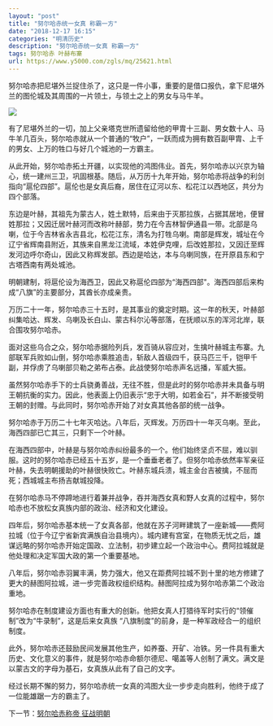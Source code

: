 ```yaml
---
layout: "post"
title: "努尔哈赤统一女真 称霸一方"
date: "2018-12-17 16:15"
categories: "明清历史"
description: "努尔哈赤统一女真 称霸一方"
tags: 努尔哈赤 叶赫布寨
url: https://www.y5000.com/zgls/mq/25621.html
---
```






努尔哈赤把尼堪外兰捉住杀了，这只是一件小事，重要的是借口报仇，拿下尼堪外兰的图伦城及其周围的一片领土，与领土之上的男女与马牛羊。

![](https://img.y5000.com/uploads/allimg/170919/13-1F91Z93F34H.jpg)

有了尼堪外兰的一切，加上父亲塔克世所遗留给他的甲胄十三副、男女数十人、马牛羊几百头，努尔哈赤就从一个普通的“牧户”，一跃而成为拥有数百副甲胄、上千的男女、上万的牲口与好几个城池的一方霸主。

从此开始，努尔哈赤拓土开疆，以实现他的鸿图伟业。首先，努尔哈赤以兴京为轴心，统一建州三卫，巩固根基。随后，从万历十九年开始，努尔哈赤将战争的利剑指向“扈伦四部”。扈伦也是女真后裔，居住在辽河以东、松花江以西地区，共分为四个部落。

东边是叶赫，其祖先为蒙古人，姓土默特，后来由于灭那拉族，占据其居地，便冒姓那拉；又因迁居叶赫河而改称叶赫部，势力在今吉林智伊通县一带。北部是乌喇，位于今吉林省永吉县北，松花江东，清名为打牲乌喇。南部是辉发，城址在今辽宁省辉南县附近，其族来自黑龙江流域，本姓伊克哩，后改姓那拉，又因迁至辉发河边呼尔奇山，因此又称辉发部。西边是哈达，本与乌喇同族，在开原县东和宁古塔西南有两处城池。

明朝建制，将扈伦设为海西卫，因此又称扈伦四部为“海西四部"。海西四部后来构成“八旗”的主要部分，其酋长亦成亲贵。

万历二十一年，努尔哈赤三十五时，是其事业的奠定时期。这一年的秋天，叶赫部纠集哈达、辉发、乌喇及长白山、蒙古科尔沁等部落，在抚顺以东的浑河北岸，联合围攻努尔哈赤。

面对这些乌合之众，努尔哈赤据险列兵，发百骑从容应对，生擒叶赫城主布寨。九部联军兵败如山倒，努尔哈赤乘胜追击，斩敌人首级四千，获马匹三千，铠甲千副，并俘虏了乌喇部贝勒之弟布占泰。此战使努尔哈赤声名远播，军威大振。

虽然努尔哈赤手下的士兵骁勇善战，无往不胜，但是此时的努尔哈赤并未具备与明王朝抗衡的实力。因此，他表面上仍旧表示“忠于大明，如若金石”，并不断接受明王朝的封赠。与此同时，努尔哈赤开始了对女真其他各部的统一战争。

努尔哈赤于万历二十七年灭哈达。八年后，灭辉发。万历四十一年灭乌喇。至此，海西四部已亡其三，只剩下一个叶赫。

在海西四部中，叶赫是与努尔哈赤纠纷最多的一个。他们始终坚贞不屈，难以驯服。这时的努尔哈赤已经五十五岁，是一个垂垂老者了。但努尔哈赤依然率军亲征叶赫，失去明朝援助的叶赫很快败亡。叶赫东城兵溃，城主金台吉被擒，不屈而死；西城城主布扬吉献城投降。

在努尔哈赤马不停蹄地进行着兼并战争，吞并海西女真和野人女真的过程中，努尔哈赤也不放松女真族内部的政治、经济和文化建设。

四年后，努尔哈赤基本统一了女真各部，他就在苏子河畔建筑了一座新城——费阿拉城（位于今辽宁省新宾满族自治县境内）。城内建有宫室，在物质无忧之后，雄谋远略的努尔哈赤开始定国政、立法制，初步建立起一个政治中心。费阿拉城就是他处理和决定军国大政的第一个重要基地。

八年后，努尔哈赤羽翼丰满，势力强大，他又在距费阿拉城不到十里的地方修建了更大的赫图阿拉城，进一步完善政权组织结构。赫图阿拉成为努尔哈赤第二个政治重地。

努尔哈赤在制度建设方面也有重大的创新。他把女真人打猎待军时实行的“领催制”改为“牛录制”，这是后来女真族 “八旗制度”的前身，是一种军政经合一的组织制度。

此外，努尔哈赤还鼓励民间发展其他生产，如养蚕、开矿、冶铁。另一件具有重大历史、文化意义的事件，就是努尔哈赤命额尔德尼、噶盖等人创制了满文。满文是以蒙古文的字母为基石，女真族从此有了自己的文字。

经过长期不懈的努力，努尔哈赤统一女真的鸿图大业一步步走向胜利，他终于成了一位能雄踞一方的霸主了。

下一节：[努尔哈赤称帝 征战明朝](https://www.y5000.com/zgls/mq/25623.html)
